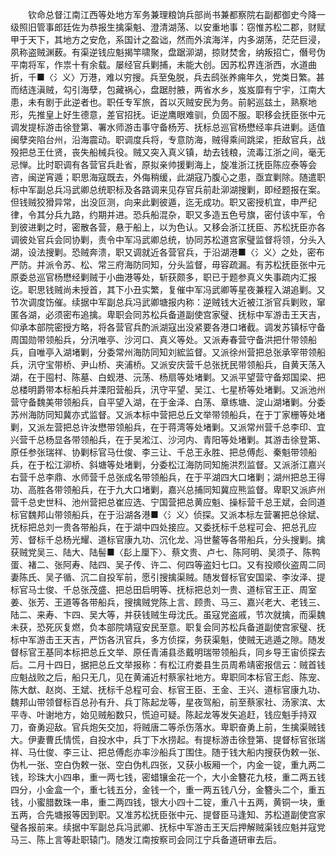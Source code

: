 <!-- { "loadSidebar": true } -->
　　钦命总督江南江西等处地方军务兼理粮饷兵部尚书兼都察院右副都御史今降一级照旧管事郎廷佐为恭报生擒渠魁、澄清湖荡、以安重地事：窃惟苏松二郡，财赋甲于天下，其地方之安危，系国计之盈诎，然而外滨海洋，内多湖荡，茫茫巨浸，夙称盗贼渊薮。有渠逆钱应魁揭竿啸聚，盘踞泖湖，掠财焚舍，纳叛招亡，僭号伪平南将军，作祟十有余载。屡经官兵剿捕，未能大创。因苏松界连浙西，水道曲折，千■〈氵义〉万港，难以穷搜。兵至兔脱，兵去鸱张养痈年久，党类日繁。甚而结连滇贼，勾引海孽，包藏祸心，盘踞肘腋，两省水乡，岌岌靡有宁宇，江南大患，未有剧于此逆者也。职任专军旅，首以灭贼安民为务。前躬巡兹土，熟察地形，先推皇上好生德意，差官招抚。讵逆鹰眼难驯，负固不服。职移会抚臣张中元调发提标游击徐登第、署水师游击事守备杨芳、抚标总巡官杨懋经率兵进剿。适值闽孽突陷台州，沿海震动。职调度兵将，专意防海，贼得乘间跳梁，拒敌官兵，战殁把总王仕贤，丧失船械兵役。贼又突入真义镇，劫去钱粮，流毒江浙之间，毫无忌惮。比时职调有各营官兵赴省，原拟亲帅援剿海上，旋准浙江抚臣陈应泰等会咨，闽逆宵遁；职思海寇既去，外侮稍缓，此湖寇乃腹心之患，亟宜剿除。随遣职标中军副总兵冯武卿总统职标及各路调来见存官兵前赴泖湖搜剿，即经题报在案。但钱贼狡猾异常，出没叵测，向来此剿彼遁，迄无成功。职又密授机宜，申严纪律，令其分兵九路，约期并进。恐兵船混杂，职又多造五色号旗，密付该中军，令到彼进剿之时，密散各营，悬于船上，以为色认。又移会浙江抚臣、苏松抚臣亦各调彼处官兵会同协剿，责令中军冯武卿总统，协同苏松道宫家璧监督将领，分头入湖，设法搜剿。恐贼奔溃，职又调就近各营官兵，于沿湖港■〈氵义〉之处，密布严防。并派令苏、松、常三府海防同知，分头监督，毋容疏漏。有苏松抚臣张中元原委总巡官杨懋经剿贼于小曲港等处，斩获颇多，职已于题参真义失事疏内汇报讫。职思钱贼尚未授首，其下小丑实繁，复催中军冯武卿等星夜兼程入湖追剿。又节次调度饬催。续据中军副总兵冯武卿塘报内称：逆贼钱大近被江浙官兵剿败，窜匿各湖，必须密布追擒。卑职会同苏松兵备道副使宫家璧、抚标中军游击王天吉，仰承本部院密授方略，将各营官兵酌派湖寇出没紧要各港口堵截。调发苏镇标守备周国勋带领船兵，分汛唯亭、沙河口、真义等处。又派寿春营守备洪把什带领船兵，自唯亭入湖堵剿，分委常州海防同知刘綋监督。又派徐州营把总张承宰带领船兵，汛守宝带桥、尹山桥、夹浦桥。又派安庆营千总张抚民带领船兵，自黄天荡入湖，在于囤村、陈墓、白蚬港、沅荡、杨扇等处堵剿。又派平望营守备郑国梁、把总楼明爵带本标船兵并溧阳营船兵，汛守平望、吴江、七星桥等处堵剿。又派池州营守备魏美带领船兵，自平望入湖，在于金泽、白荡、章练塘、淀山湖堵剿。分委苏州海防同知冀亦式监督。又派本标中营把总丘文举带领船兵，在于丁家栅等处堵剿，又派左营把总许汝懋带领船兵，在于蒋湾等处堵剿。又派常州营千总李印、宜兴营千总杨显各带领船兵，在于吴淞江、沙河内、青阳等处堵剿。其游击徐登第、原任参张瑞祥、协剿标官马仕俊、李三让、千总王永胜、把总傅彪、秦魁带领船兵，在于松江泖桥、斜塘等处堵剿，分委松江海防同知施洪烈监督。又派浙江嘉兴右营千总李鼎、水师营千总张成名带领船兵，在于平湖四大口堵剿；湖州把总王得功、高胜各带领船兵，在于九大口堵剿，嘉兴总捕同知冀应熊监督。卑职又派庐州营千总史世科、池州营把总崔应选、宁国营把总黄应魁、操标营千总王斌，会同道标官魏邦山带领船兵，在于沿湖各港■〈氵义〉侦探。又派本标左营署把总徐斌、抚标把总刘一贵各带船兵，在于湖中四处接应。又委抚标千总程可会、把总孔应芳、督标千总杨光耀、道标官康九功、沉化龙、冯世鳌等各带船兵，分头搜剿。擒获贼党吴三、陆大、陆髻■〈髟上厘下〉、蔡文贵、卢七、陈阿明、吴须子、陈鸭蛋、褚二、张阿寿、陆四、吴子传、许二、何四等盗妇七口。又有投顺伙盗周二同妻陈氏、吴子循、沉二自投军前，愿引搜擒渠贼。随发督标官安国梁、李汝泽、提标官马士俊、千总张茂盛、把总田启明等、抚标把总刘一贵、道标官王正、周室姜、张芳、王道等各带船兵，搜擒贼党陈上言、顾贵、马三、嘉兴老大、老钱三、陆二、来寿、卞四、吴大等，并获钱贼生母沈氏。虽寇党盗戚，节次就擒，而渠魏未获，恐死灰复燃，负本部院靖寇安民至意。职复会同苏松兵备道副使宫家璧、抚标中军游击王天吉，严饬各汛官兵，多方侦探，务获渠魁，使贼无逃遁之隙。随发督标官王基同本标把总丘文举、原任青浦县丞戴明瑞带领船兵，同乡导王宙侦探去后。二月十四日，据把总丘文举报称：有松江府娄县生员周希靖密报信云：贼首钱应魁战败之后，船只无几，见在黄浦近村蔡家社地方。卑职同本标官王彪、陈宠、陈大猷、赵岗、王斌、抚标千总程可会、标官王臣、王金、王兴、道标官康九功、魏邦山带领督标百总孙有升、兵丁陈起龙等，星夜驾船，前至蔡家社、汤家滨、太平寺、叶谢地方，始见贼船数只，慌迫可疑。陈起龙等发矢追赶，钱应魁手持双刀，奋勇迎敌。官兵炮矢交加，将贼唐二等杀伤落水。卑职奋勇上前，生擒渠贼钱大。伊妻曹氏情慌，自投水中，兵丁下水捞起。有提标游击徐登第、提督标官张瑞祥、马仕俊、李三让、把总傅彪亦率沙船兵丁围住。随于钱大船内搜获伪敕一张、伪札一张、空白伪敕一张、空白伪札四张，又获小板厢一个，内金一锭，重九两二钱，珍珠大小四串，重一两七钱，密蜡镶金花一个，大小金簪花九枝，重二两五钱四分，小金盒一个，重七钱五分，金钱一个，重一两五钱八分，金簪头二个，重五钱，小蜜腊数珠一串，重二两四钱，银大小四十二锭，重八十五两，黄铜一块，重五两，合先塘报等因到职。又准苏松抚臣张中元、提督臣马逢知、苏松道副使宫家璧各报前来。续据中军副总兵冯武卿、抚标中军游击王天后押解贼渠钱应魁并寇党马三、陈上言等赴职辕门。随发江南按察司会同江宁兵备道研审去后。

